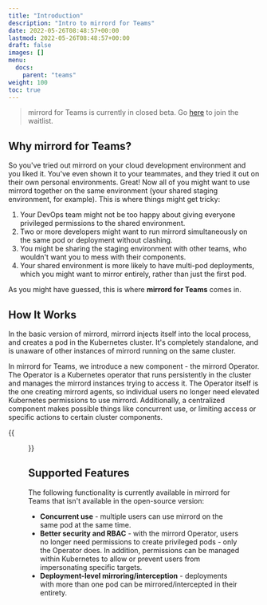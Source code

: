 ```yaml
---
title: "Introduction"
description: "Intro to mirrord for Teams"
date: 2022-05-26T08:48:57+00:00
lastmod: 2022-05-26T08:48:57+00:00
draft: false
images: []
menu:
  docs:
    parent: "teams"
weight: 100
toc: true
---
```


> mirrord for Teams is currently in closed beta. Go [here](https://metalbear.co/#waitlist-form) to join the waitlist.

## Why mirrord for Teams?

So you've tried out mirrord on your cloud development environment and you liked it. You've even shown it to your teammates, and they tried it out on their own personal environments. Great! Now all of you might want to use mirrord together on the same environment (your shared staging environment, for example). This is where things might get tricky:
1. Your DevOps team might not be too happy about giving everyone privileged permissions to the shared environment.
2. Two or more developers might want to run mirrord simultaneously on the same pod or deployment without clashing.
3. You might be sharing the staging environment with other teams, who wouldn't want you to mess with their components.
4. Your shared environment is more likely to have multi-pod deployments, which you might want to mirror entirely, rather than just the first pod.

As you might have guessed, this is where **mirrord for Teams** comes in.

## How It Works

In the basic version of mirrord, mirrord injects itself into the local process, and creates a pod in the Kubernetes cluster. It's completely standalone, and is unaware of other instances of mirrord running on the same cluster. 

In mirrord for Teams, we introduce a new component - the mirrord Operator. The Operator is a Kubernetes operator that runs persistently in the cluster and manages the mirrord instances trying to access it. The Operator itself is the one creating mirrord agents, so individual users no longer need elevated Kubernetes permissions to use mirrord. Additionally, a centralized component makes possible things like concurrent use, or limiting access or specific actions to certain cluster components.

{{<figure src="operator-architecture.svg" alt="mirrord for Teams - Architecture" class="zoomable">}}

## Supported Features
The following functionality is currently available in mirrord for Teams that isn't available in the open-source version:
- **Concurrent use** - multiple users can use mirrord on the same pod at the same time.
- **Better security and RBAC** - with the mirrord Operator, users no longer need permissions to create privileged pods - only the Operator does. In addition, permissions can be managed within Kubernetes to allow or prevent users from impersonating specific targets.
- **Deployment-level mirroring/interception** - deployments with more than one pod can be mirrored/intercepted in their entirety.

